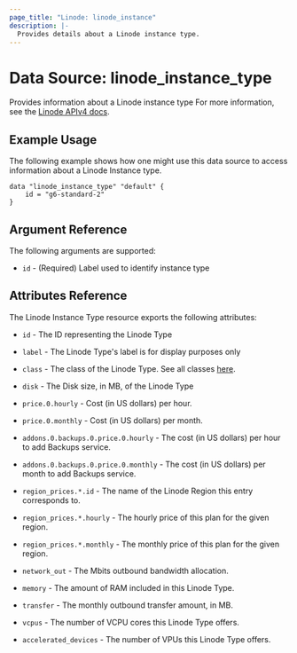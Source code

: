 ```yaml
---
page_title: "Linode: linode_instance"
description: |-
  Provides details about a Linode instance type.
---
```


# Data Source: linode\_instance\_type

Provides information about a Linode instance type
For more information, see the [Linode APIv4 docs](https://techdocs.akamai.com/linode-api/reference/get-linode-type).

## Example Usage

The following example shows how one might use this data source to access information about a Linode Instance type.

```hcl
data "linode_instance_type" "default" {
    id = "g6-standard-2"
}
```

## Argument Reference

The following arguments are supported:

* `id` - (Required) Label used to identify instance type

## Attributes Reference

The Linode Instance Type resource exports the following attributes:

* `id` - The ID representing the Linode Type

* `label` - The Linode Type's label is for display purposes only

* `class` - The class of the Linode Type. See all classes [here](https://techdocs.akamai.com/linode-api/reference/get-linode-type).

* `disk` - The Disk size, in MB, of the Linode Type

* `price.0.hourly` -  Cost (in US dollars) per hour.

* `price.0.monthly` - Cost (in US dollars) per month.

* `addons.0.backups.0.price.0.hourly` - The cost (in US dollars) per hour to add Backups service.

* `addons.0.backups.0.price.0.monthly` - The cost (in US dollars) per month to add Backups service.

* `region_prices.*.id` - The name of the Linode Region this entry corresponds to.

* `region_prices.*.hourly` - The hourly price of this plan for the given region.

* `region_prices.*.monthly` - The monthly price of this plan for the given region.

* `network_out` - The Mbits outbound bandwidth allocation.

* `memory` - The amount of RAM included in this Linode Type.

* `transfer` - The monthly outbound transfer amount, in MB.

* `vcpus` - The number of VCPU cores this Linode Type offers.

* `accelerated_devices` - The number of VPUs this Linode Type offers.
